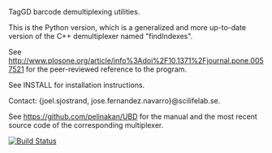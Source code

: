 TagGD barcode demultiplexing utilities.

This is the Python version, which is a generalized and more
up-to-date version of the C++ demultiplexer named "findIndexes".

See http://www.plosone.org/article/info%3Adoi%2F10.1371%2Fjournal.pone.0057521
for the peer-reviewed reference to the program.

See INSTALL for installation instructions.

Contact: {joel.sjostrand, jose.fernandez.navarro}@scilifelab.se.

See https://github.com/pelinakan/UBD for the manual and the most recent source code
of the corresponding multiplexer.

[![Build Status](https://travis-ci.org/eriksjolund/taggd.svg?branch=master)](https://travis-ci.org/eriksjolund/taggd)
